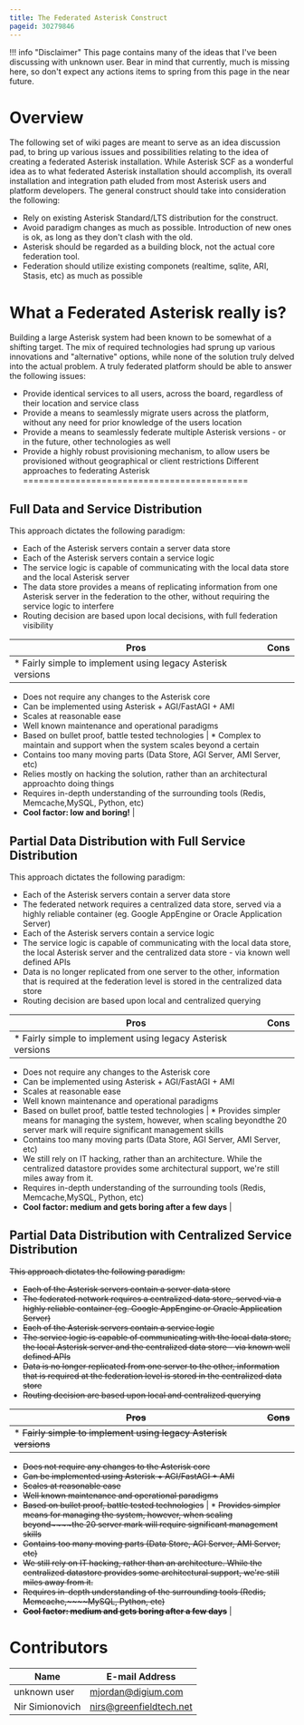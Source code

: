 ```yaml
---
title: The Federated Asterisk Construct
pageid: 30279846
---
```





!!! info "Disclaimer"
    This page contains many of the ideas that I've been discussing with unknown user. Bear in mind that currently, much is missing here, so don't expect any actions items to spring from this page in the near future.

      
[//]: # (end-info)



Overview
========

The following set of wiki pages are meant to serve as an idea discussion pad, to bring up various issues and possibilities relating to the idea of creating a federated Asterisk installation. While Asterisk SCF as a wonderful idea as to what federated Asterisk installation should accomplish, its overall installation and integration path eluded from most Asterisk users and platform developers. The general construct should take into consideration the following:

* Rely on existing Asterisk Standard/LTS distribution for the construct.
* Avoid paradigm changes as much as possible. Introduction of new ones is ok, as long as they don't clash with the old.
* Asterisk should be regarded as a building block, not the actual core federation tool.
* Federation should utilize existing componets (realtime, sqlite, ARI, Stasis, etc) as much as possible



What a Federated Asterisk really is?
====================================

Building a large Asterisk system had been known to be somewhat of a shifting target. The mix of required technologies had sprung up various innovations and "alternative" options, while none of the solution truly delved into the actual problem. A truly federated platform should be able to answer the following issues:

* Provide identical services to all users, across the board, regardless of their location and service class
* Provide a means to seamlessly migrate users across the platform, without any need for prior knowledge of the users location
* Provide a means to seamlessly federate multiple Asterisk versions - or in the future, other technologies as well
* Provide a highly robust provisioning mechanism, to allow users be provisioned without geographical or client restrictions
Different approaches to federating Asterisk
===========================================

Full Data and Service Distribution
----------------------------------

This approach dictates the following paradigm:

* Each of the Asterisk servers contain a server data store
* Each of the Asterisk servers contain a service logic
* The service logic is capable of communicating with the local data store and the local Asterisk server
* The data store provides a means of replicating information from one Asterisk server in the federation to the other, without requiring the service logic to interfere
* Routing decision are based upon local decisions, with full federation visibility



| Pros | Cons |
| --- | --- |
| * Fairly simple to implement using legacy Asterisk versions
* Does not require any changes to the Asterisk core
* Can be implemented using Asterisk + AGI/FastAGI + AMI
* Scales at reasonable ease
* Well known maintenance and operational paradigms
* Based on bullet proof, battle tested technologies
 | * Complex to maintain and support when the system scales beyond a certain
* Contains too many moving parts (Data Store, AGI Server, AMI Server, etc)
* Relies mostly on hacking the solution, rather than an architectural approachto doing things
* Requires in-depth understanding of the surrounding tools (Redis, Memcache,MySQL, Python, etc)
* **Cool factor: low and boring!**
 |



Partial Data Distribution with Full Service Distribution
--------------------------------------------------------

This approach dictates the following paradigm:

* Each of the Asterisk servers contain a server data store
* The federated network requires a centralized data store, served via a highly reliable container (eg. Google AppEngine or Oracle Application Server)
* Each of the Asterisk servers contain a service logic
* The service logic is capable of communicating with the local data store, the local Asterisk server and the centralized data store - via known well defined APIs
* Data is no longer replicated from one server to the other, information that is required at the federation level is stored in the centralized data store
* Routing decision are based upon local and centralized querying



| Pros | Cons |
| --- | --- |
| * Fairly simple to implement using legacy Asterisk versions
* Does not require any changes to the Asterisk core
* Can be implemented using Asterisk + AGI/FastAGI + AMI
* Scales at reasonable ease
* Well known maintenance and operational paradigms
* Based on bullet proof, battle tested technologies
 | * Provides simpler means for managing the system, however, when scaling beyondthe 20 server mark will require significant management skills
* Contains too many moving parts (Data Store, AGI Server, AMI Server, etc)
* We still rely on IT hacking, rather than an architecture. While the centralized datastore provides some architectural support, we're still miles away from it.
* Requires in-depth understanding of the surrounding tools (Redis, Memcache,MySQL, Python, etc)
* **Cool factor: medium and gets boring after a few days**
 |

Partial Data Distribution with Centralized Service Distribution
---------------------------------------------------------------

~~This approach dictates the following paradigm:~~

* ~~Each of the Asterisk servers contain a server data store~~
* ~~The federated network requires a centralized data store, served via a highly reliable container (eg. Google AppEngine or Oracle Application Server)~~
* ~~Each of the Asterisk servers contain a service logic~~
* ~~The service logic is capable of communicating with the local data store, the local Asterisk server and the centralized data store - via known well defined APIs~~
* ~~Data is no longer replicated from one server to the other, information that is required at the federation level is stored in the centralized data store~~
* ~~Routing decision are based upon local and centralized querying~~



| ~~Pros~~ | ~~Cons~~ |
| --- | --- |
| * ~~Fairly simple to implement using legacy Asterisk versions~~
* ~~Does not require any changes to the Asterisk core~~
* ~~Can be implemented using Asterisk + AGI/FastAGI + AMI~~
* ~~Scales at reasonable ease~~
* ~~Well known maintenance and operational paradigms~~
* ~~Based on bullet proof, battle tested technologies~~
 | * ~~Provides simpler means for managing the system, however, when scaling beyond~~~~the 20 server mark will require significant management skills~~
* ~~Contains too many moving parts (Data Store, AGI Server, AMI Server, etc)~~
* ~~We still rely on IT hacking, rather than an architecture. While the centralized datastore provides some architectural support, we're still miles away from it.~~
* ~~Requires in-depth understanding of the surrounding tools (Redis, Memcache,~~~~MySQL, Python, etc)~~
* ~~**Cool factor: medium and gets boring after a few days**~~
 |

Contributors
============



| Name | E-mail Address |
| --- | --- |
| unknown user | [mjordan@digium.com](mailto:mjordan@digium.com) |
| Nir Simionovich | [nirs@greenfieldtech.net](mailto:nirs@greenfieldtech.net) |

